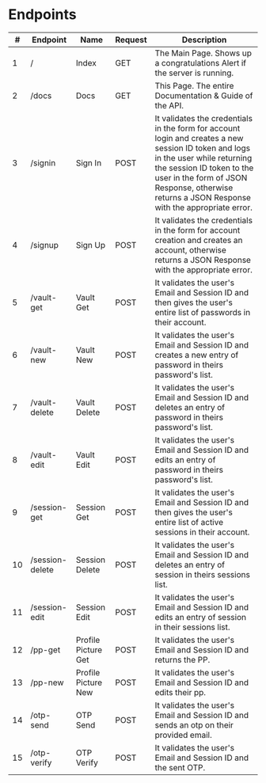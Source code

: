 # Endpoints

| #   | Endpoint        | Name                | Request | Description                                                                                                                                                                                                                                                                                 |
| --- | --------------- | ------------------- | ------- | --------------------------------------------------------------------------------------------------------------------------------------------------------------------------------------------------------------------------------------------------------------------------------------------------------- |
| 1   | /               | Index               | GET     | The Main Page. Shows up a congratulations Alert if the server is running.                                                                                                                                                                                                                                 |
| 2   | /docs           | Docs                | GET     | This Page. The entire Documentation & Guide of the API.                                                                                                                                                                                                                                                   |
| 3   | /signin         | Sign In             | POST    | It validates the credentials in the form for account login and creates a new session ID token and logs in the user while returning the session ID token to the user in the form of JSON Response, otherwise returns a JSON Response with the appropriate error.                               |
| 4   | /signup         | Sign Up             | POST    | It validates the credentials in the form for account creation and creates an account, otherwise returns a JSON Response with the appropriate error.                                                                                                                                            |
| 5   | /vault-get      | Vault Get           | POST    | It validates the user's Email and Session ID and then gives the user's entire list of passwords in their account.                                                                                                                                                                              |
| 6   | /vault-new      | Vault New           | POST    | It validates the user's Email and Session ID and creates a new entry of password in theirs password's list.                                                                                                                                                                                    |
| 7   | /vault-delete   | Vault Delete        | POST    | It validates the user's Email and Session ID and deletes an entry of password in theirs password's list.                                                                                                                                                                                       |
| 8   | /vault-edit     | Vault Edit          | POST    | It validates the user's Email and Session ID and edits an entry of password in theirs password's list.                                                                                                                                                                                         |
| 9   | /session-get    | Session Get         | POST    | It validates the user's Email and Session ID and then gives the user's entire list of active sessions in their account.                                                                                                                                                                        |
| 10  | /session-delete | Session Delete      | POST    | It validates the user's Email and Session ID and deletes an entry of session in theirs sessions list.                                                                                                                                                                                          |
| 11  | /session-edit   | Session Edit        | POST    | It validates the user's Email and Session ID and edits an entry of session in their sessions list.                                                                                                                                                                                             |
| 12  | /pp-get         | Profile Picture Get | POST    | It validates the user's Email and Session ID and returns the PP.                                                                                                                                                                                                                               |
| 13  | /pp-new         | Profile Picture New | POST    | It validates the user's Email and Session ID and edits their pp.                                                                                                                                                                                                                               |
| 14  | /otp-send       | OTP Send            | POST    | It validates the user's Email and Session ID and sends an otp on their provided email.                                                                                                                                                                                                         |
| 15  | /otp-verify     | OTP Verify          | POST    | It validates the user's Email and Session ID and the sent OTP.                                                                                                                                                                                                                                 |

